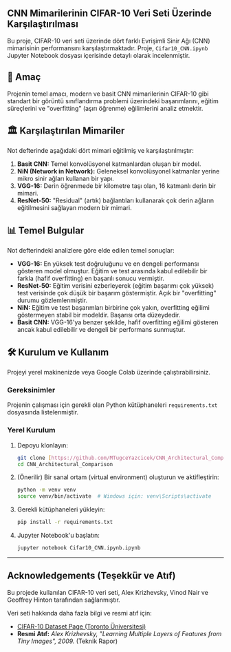 
## CNN Mimarilerinin CIFAR-10 Veri Seti Üzerinde Karşılaştırılması

Bu proje, CIFAR-10 veri seti üzerinde dört farklı Evrişimli Sinir Ağı (CNN) mimarisinin performansını karşılaştırmaktadır. Proje, `Cifar10_CNN.ipynb` Jupyter Notebook dosyası içerisinde detaylı olarak incelenmiştir.

## 🚀 Amaç

Projenin temel amacı, modern ve basit CNN mimarilerinin CIFAR-10 gibi standart bir görüntü sınıflandırma problemi üzerindeki başarımlarını, eğitim süreçlerini ve "overfitting" (aşırı öğrenme) eğilimlerini analiz etmektir.

## 🏛️ Karşılaştırılan Mimariler

Not defterinde aşağıdaki dört mimari eğitilmiş ve karşılaştırılmıştır:

1.  **Basit CNN:** Temel konvolüsyonel katmanlardan oluşan bir model.
2.  **NiN (Network in Network):** Geleneksel konvolüsyonel katmanlar yerine mikro sinir ağları kullanan bir yapı.
3.  **VGG-16:** Derin öğrenmede bir kilometre taşı olan, 16 katmanlı derin bir mimari.
4.  **ResNet-50:** "Residual" (artık) bağlantıları kullanarak çok derin ağların eğitilmesini sağlayan modern bir mimari.

## 📊 Temel Bulgular

Not defterindeki analizlere göre elde edilen temel sonuçlar:

* **VGG-16:** En yüksek test doğruluğunu ve en dengeli performansı gösteren model olmuştur. Eğitim ve test arasında kabul edilebilir bir farkla (hafif overfitting) en başarılı sonucu vermiştir.
* **ResNet-50:** Eğitim verisini ezberleyerek (eğitim başarımı çok yüksek) test verisinde çok düşük bir başarım göstermiştir. Açık bir "overfitting" durumu gözlemlenmiştir.
* **NiN:** Eğitim ve test başarımları birbirine çok yakın, overfitting eğilimi göstermeyen stabil bir modeldir. Başarısı orta düzeydedir.
* **Basit CNN:** VGG-16'ya benzer şekilde, hafif overfitting eğilimi gösteren ancak kabul edilebilir ve dengeli bir performans sunmuştur.

## 🛠️ Kurulum ve Kullanım

Projeyi yerel makinenizde veya Google Colab üzerinde çalıştırabilirsiniz.

### Gereksinimler

Projenin çalışması için gerekli olan Python kütüphaneleri `requirements.txt` dosyasında listelenmiştir.

### Yerel Kurulum

1.  Depoyu klonlayın:
    ```bash
    git clone [https://github.com/MTugceYazcicek/CNN_Architectural_Comparison.git](https://github.com/MTugceYazcicek/CNN_Architectural_Comparison.git)
    cd CNN_Architectural_Comparison
    ```

2.  (Önerilir) Bir sanal ortam (virtual environment) oluşturun ve aktifleştirin:
    ```bash
    python -m venv venv
    source venv/bin/activate  # Windows için: venv\Scripts\activate
    ```

3.  Gerekli kütüphaneleri yükleyin:
    ```bash
    pip install -r requirements.txt
    ```

4.  Jupyter Notebook'u başlatın:
    ```bash
    jupyter notebook Cifar10_CNN.ipynb.ipynb
    ```
---

## Acknowledgements (Teşekkür ve Atıf)

Bu projede kullanılan CIFAR-10 veri seti, Alex Krizhevsky, Vinod Nair ve Geoffrey Hinton tarafından sağlanmıştır.

Veri seti hakkında daha fazla bilgi ve resmi atıf için:
* [CIFAR-10 Dataset Page (Toronto Üniversitesi)](https://www.cs.toronto.edu/~kriz/cifar.html)
* **Resmi Atıf:** *Alex Krizhevsky, "Learning Multiple Layers of Features from Tiny Images", 2009.* (Teknik Rapor)
